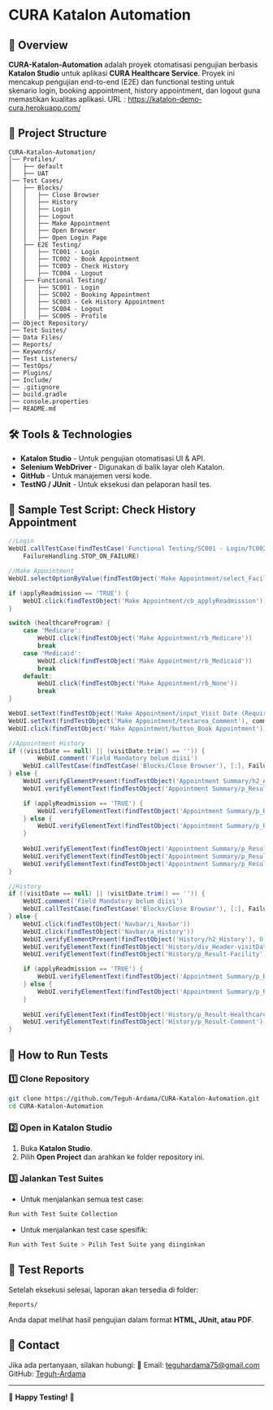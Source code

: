 # CURA Katalon Automation

## 📌 Overview
**CURA-Katalon-Automation** adalah proyek otomatisasi pengujian berbasis **Katalon Studio** untuk aplikasi **CURA Healthcare Service**. Proyek ini mencakup pengujian end-to-end (E2E) dan functional testing untuk skenario login, booking appointment, history appointment, dan logout guna memastikan kualitas aplikasi.
URL : https://katalon-demo-cura.herokuapp.com/

## 📂 Project Structure
```
CURA-Katalon-Automation/
│── Profiles/
│   ├── default
│   ├── UAT
│── Test Cases/
│   ├── Blocks/
│   │   ├── Close Browser
│   │   ├── History
│   │   ├── Login
│   │   ├── Logout
│   │   ├── Make Appointment
│   │   ├── Open Browser
│   │   ├── Open Login Page
│   ├── E2E Testing/
│   │   ├── TC001 - Login
│   │   ├── TC002 - Book Appointment
│   │   ├── TC003 - Check History
│   │   ├── TC004 - Logout
│   ├── Functional Testing/
│   │   ├── SC001 - Login
│   │   ├── SC002 - Booking Appointment
│   │   ├── SC003 - Cek History Appointment
│   │   ├── SC004 - Logout
│   │   ├── SC005 - Profile
│── Object Repository/
│── Test Suites/
│── Data Files/
│── Reports/
│── Keywords/
│── Test Listeners/
│── TestOps/
│── Plugins/
│── Include/
│── .gitignore
│── build.gradle
│── console.properties
│── README.md
```

## 🛠️ Tools & Technologies
- **Katalon Studio** - Untuk pengujian otomatisasi UI & API.
- **Selenium WebDriver** - Digunakan di balik layar oleh Katalon.
- **GitHub** - Untuk manajemen versi kode.
- **TestNG / JUnit** - Untuk eksekusi dan pelaporan hasil tes.

## 🚀 Sample Test Script: Check History Appointment
```groovy
//Login
WebUI.callTestCase(findTestCase('Functional Testing/SC001 - Login/TC002 - Login success'), [('username') : 'John Doe', ('password') : 'ThisIsNotAPassword'], 
    FailureHandling.STOP_ON_FAILURE)

//Make Appointment
WebUI.selectOptionByValue(findTestObject('Make Appointment/select_Facility'), facility, false)

if (applyReadmission == 'TRUE') {
    WebUI.click(findTestObject('Make Appointment/cb_applyReadmission'))
}

switch (healthcareProgram) {
    case 'Medicare':
        WebUI.click(findTestObject('Make Appointment/rb_Medicare'))
        break
    case 'Medicaid':
        WebUI.click(findTestObject('Make Appointment/rb_Medicaid'))
        break
    default:
        WebUI.click(findTestObject('Make Appointment/rb_None'))
        break
}

WebUI.setText(findTestObject('Make Appointment/input_Visit Date (Required)'), visitDate)
WebUI.setText(findTestObject('Make Appointment/textarea_Comment'), comment)
WebUI.click(findTestObject('Make Appointment/button_Book Appointment'))

//Appointment History
if ((visitDate == null) || (visitDate.trim() == '')) {
    	WebUI.comment('Field Mandatory belum diisi')
	WebUI.callTestCase(findTestCase('Blocks/Close Browser'), [:], FailureHandling.STOP_ON_FAILURE)
} else {
    WebUI.verifyElementPresent(findTestObject('Appointment Summary/h2_Appointment Confirmation'), 0)
    WebUI.verifyElementText(findTestObject('Appointment Summary/p_Result-Facility'), facility)

    if (applyReadmission == 'TRUE') {
        WebUI.verifyElementText(findTestObject('Appointment Summary/p_Result-applyReadmission'), 'Yes')
    } else {
        WebUI.verifyElementText(findTestObject('Appointment Summary/p_Result-applyReadmission'), 'No')
    }
    
    WebUI.verifyElementText(findTestObject('Appointment Summary/p_Result-healthcareProgram'), healthcareProgram)
    WebUI.verifyElementText(findTestObject('Appointment Summary/p_Result-visitDate'), visitDate)
    WebUI.verifyElementText(findTestObject('Appointment Summary/p_Result-Comment'), comment)
}

//History
if ((visitDate == null) || (visitDate.trim() == '')) {
    WebUI.comment('Field Mandatory belum diisi')
    WebUI.callTestCase(findTestCase('Blocks/Close Browser'), [:], FailureHandling.STOP_ON_FAILURE)
} else {
    WebUI.click(findTestObject('Navbar/i_Navbar'))
    WebUI.click(findTestObject('Navbar/a_History'))
    WebUI.verifyElementPresent(findTestObject('History/h2_History'), 0)
    WebUI.verifyElementText(findTestObject('History/div_Header-visitDate'), visitDate)
    WebUI.verifyElementText(findTestObject('History/p_Result-Facility'), facility)

    if (applyReadmission == 'TRUE') {
        WebUI.verifyElementText(findTestObject('Appointment Summary/p_Result-applyReadmission'), 'Yes')
    } else {
        WebUI.verifyElementText(findTestObject('Appointment Summary/p_Result-applyReadmission'), 'No')
    }
    
    WebUI.verifyElementText(findTestObject('History/p_Result-Healthcare Program'), healthcareProgram)
    WebUI.verifyElementText(findTestObject('History/p_Result-Comment'), comment)
}
```

## 🔧 How to Run Tests
### 1️⃣ Clone Repository
```sh
git clone https://github.com/Teguh-Ardama/CURA-Katalon-Automation.git
cd CURA-Katalon-Automation
```
### 2️⃣ Open in Katalon Studio
1. Buka **Katalon Studio**.
2. Pilih **Open Project** dan arahkan ke folder repository ini.

### 3️⃣ Jalankan Test Suites
- Untuk menjalankan semua test case:
```sh
Run with Test Suite Collection
```
- Untuk menjalankan test case spesifik:
```sh
Run with Test Suite > Pilih Test Suite yang diinginkan
```

## 📜 Test Reports
Setelah eksekusi selesai, laporan akan tersedia di folder:
```
Reports/
```
Anda dapat melihat hasil pengujian dalam format **HTML, JUnit, atau PDF**.

## 📩 Contact
Jika ada pertanyaan, silakan hubungi:
📧 Email: teguhardama75@gmail.com  
GitHub: [Teguh-Ardama](https://github.com/Teguh-Ardama)

---
🚀 **Happy Testing!** 🚀
